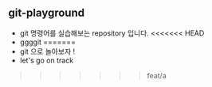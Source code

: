 ## git-playground

- git 명령어를 실습해보는 repository 입니다.
<<<<<<< HEAD
- ggggit
=======
- git 으로 놀아보자 !
- let's go on track
>>>>>>> feat/a
